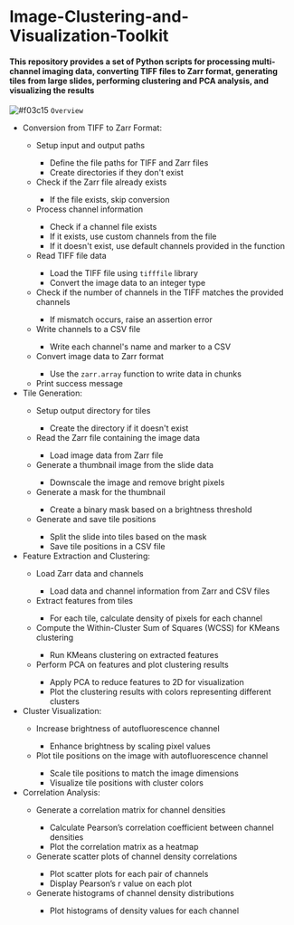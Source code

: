 # Image-Clustering-and-Visualization-Toolkit

#### This repository provides a set of Python scripts for processing multi-channel imaging data, converting TIFF files to Zarr format, generating tiles from large slides, performing clustering and PCA analysis, and visualizing the results

![#f03c15](https://www.iconsdb.com/icons/download/color/f03c15/circle-16.png) `Overview`

<ul>
  <li>Conversion from TIFF to Zarr Format:</li>
  <ul>
    <li>Setup input and output paths</li>
    <ul>
      <li>Define the file paths for TIFF and Zarr files</li>
      <li>Create directories if they don't exist</li>
    </ul>
    <li>Check if the Zarr file already exists</li>
    <ul>
      <li>If the file exists, skip conversion</li>
    </ul>
    <li>Process channel information</li>
    <ul>
      <li>Check if a channel file exists</li>
      <li>If it exists, use custom channels from the file</li>
      <li>If it doesn't exist, use default channels provided in the function</li>
    </ul>
    <li>Read TIFF file data</li>
    <ul>
      <li>Load the TIFF file using <code>tifffile</code> library</li>
      <li>Convert the image data to an integer type</li>
    </ul>
    <li>Check if the number of channels in the TIFF matches the provided channels</li>
    <ul>
      <li>If mismatch occurs, raise an assertion error</li>
    </ul>
    <li>Write channels to a CSV file</li>
    <ul>
      <li>Write each channel's name and marker to a CSV</li>
    </ul>
    <li>Convert image data to Zarr format</li>
    <ul>
      <li>Use the <code>zarr.array</code> function to write data in chunks</li>
    </ul>
    <li>Print success message</li>
  </ul>

  <li>Tile Generation:</li>
  <ul>
    <li>Setup output directory for tiles</li>
    <ul>
      <li>Create the directory if it doesn't exist</li>
    </ul>
    <li>Read the Zarr file containing the image data</li>
    <ul>
      <li>Load image data from Zarr file</li>
    </ul>
    <li>Generate a thumbnail image from the slide data</li>
    <ul>
      <li>Downscale the image and remove bright pixels</li>
    </ul>
    <li>Generate a mask for the thumbnail</li>
    <ul>
      <li>Create a binary mask based on a brightness threshold</li>
    </ul>
    <li>Generate and save tile positions</li>
    <ul>
      <li>Split the slide into tiles based on the mask</li>
      <li>Save tile positions in a CSV file</li>
    </ul>
  </ul>

  <li>Feature Extraction and Clustering:</li>
  <ul>
    <li>Load Zarr data and channels</li>
    <ul>
      <li>Load data and channel information from Zarr and CSV files</li>
    </ul>
    <li>Extract features from tiles</li>
    <ul>
      <li>For each tile, calculate density of pixels for each channel</li>
    </ul>
    <li>Compute the Within-Cluster Sum of Squares (WCSS) for KMeans clustering</li>
    <ul>
      <li>Run KMeans clustering on extracted features</li>
    </ul>
    <li>Perform PCA on features and plot clustering results</li>
    <ul>
      <li>Apply PCA to reduce features to 2D for visualization</li>
      <li>Plot the clustering results with colors representing different clusters</li>
    </ul>
  </ul>

  <li>Cluster Visualization:</li>
  <ul>
    <li>Increase brightness of autofluorescence channel</li>
    <ul>
      <li>Enhance brightness by scaling pixel values</li>
    </ul>
    <li>Plot tile positions on the image with autofluorescence channel</li>
    <ul>
      <li>Scale tile positions to match the image dimensions</li>
      <li>Visualize tile positions with cluster colors</li>
    </ul>
  </ul>

  <li>Correlation Analysis:</li>
  <ul>
    <li>Generate a correlation matrix for channel densities</li>
    <ul>
      <li>Calculate Pearson’s correlation coefficient between channel densities</li>
      <li>Plot the correlation matrix as a heatmap</li>
    </ul>
    <li>Generate scatter plots of channel density correlations</li>
    <ul>
      <li>Plot scatter plots for each pair of channels</li>
      <li>Display Pearson’s r value on each plot</li>
    </ul>
    <li>Generate histograms of channel density distributions</li>
    <ul>
      <li>Plot histograms of density values for each channel</li>
    </ul>
  </ul>
</ul>



